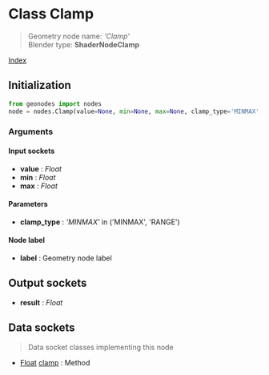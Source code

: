 
# Class Clamp

> Geometry node name: _'Clamp'_<br>Blender type:  **ShaderNodeClamp**


[Index](/docs/index.md)

## Initialization


```python
from geonodes import nodes
node = nodes.Clamp(value=None, min=None, max=None, clamp_type='MINMAX', label=None)
```


### Arguments


#### Input sockets



- **value** : _Float_
- **min** : _Float_
- **max** : _Float_



#### Parameters



- **clamp_type** : _'MINMAX'_ in ('MINMAX', 'RANGE')



#### Node label



- **label** : Geometry node label



## Output sockets



- **result** : _Float_



## Data sockets

> Data socket classes implementing this node




- [Float](../sockets/Float.md) [clamp](../sockets/Float.md#clamp) : Method


